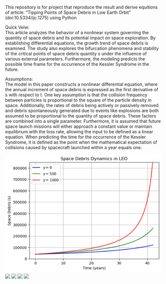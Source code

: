 This repository is for project that reproduce the result and derive equitions of article: “Tipping Points of Space Debris in Low Earth Orbit” (doi:10.5334/ijc.1275) using Python

Quick Veiw:  
This article analyzes the behavior of a nonlinear system governing the quantity of space debris and its potential impact on space exploration. By establishing differential equations, the growth trend of space debris is examined. The study also explores the bifurcation phenomena and stability of the critical points of space debris quantity s under the influence of various external parameters. Furthermore, the modeling predicts the possible time frame for the occurrence of the Kessler Syndrome in the future.

Assumptions:  
The model in this paper constructs a nonlinear differential equation, where the annual increment of space debris is expressed as the first derivative of s with respect to t. One key assumption is that the collision frequency between particles is proportional to the square of the particle density in space. Additionally, the rates of debris being actively or passively removed and debris spontaneously generated due to events like explosions are both assumed to be proportional to the quantity of space debris. These factors are combined into a single parameter. Furthermore, it is assumed that future space launch missions will either approach a constant value or maintain equilibrium with the loss rate, allowing the input to be defined as a linear equation. When predicting the time for the occurrence of the Kessler Syndrome, it is defined as the point when the mathematical expectation of collisions caused by spacecraft launched within a year equals one.

![](Figures/SpaceDebris.png)  
![](Figures/fig3a) ![](Figures/fig3b)
![](Figures/fig5a) ![](Figures/fig5b)
